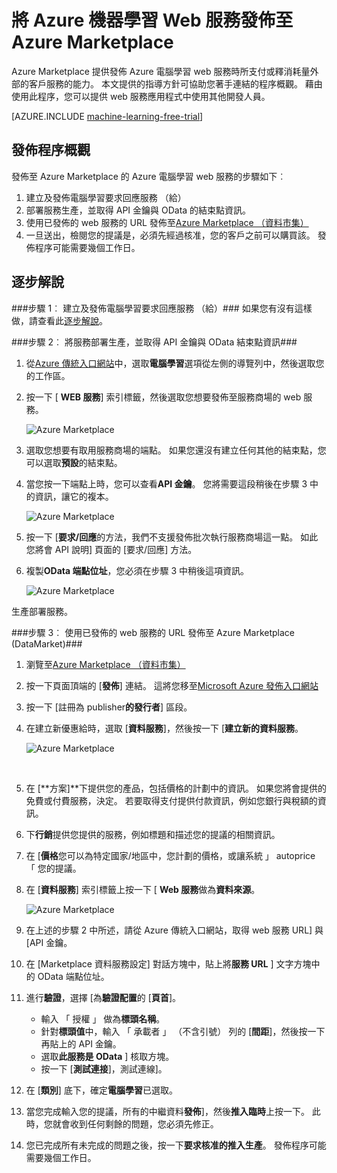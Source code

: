 <properties 
    pageTitle="發佈電腦學習 web 服務 Azure Marketplace |Microsoft Azure" 
    description="如何將 Azure 電腦學習 Web 服務發佈至 Azure Marketplace" 
    services="machine-learning" 
    documentationCenter="" 
    authors="BharathS" 
    manager="jhubbard" 
    editor="cgronlun"/>

<tags 
    ms.service="machine-learning" 
    ms.workload="data-services" 
    ms.tgt_pltfrm="na" 
    ms.devlang="na" 
    ms.topic="article" 
    ms.date="09/08/2016" 
    ms.author="bharaths"/>

# <a name="publish-azure-machine-learning-web-service-to-the-azure-marketplace"></a>將 Azure 機器學習 Web 服務發佈至 Azure Marketplace 

Azure Marketplace 提供發佈 Azure 電腦學習 web 服務時所支付或釋消耗量外部的客戶服務的能力。 本文提供的指導方針可協助您著手連結的程序概觀。 藉由使用此程序，您可以提供 web 服務應用程式中使用其他開發人員。


[AZURE.INCLUDE [machine-learning-free-trial](../../includes/machine-learning-free-trial.md)]

## <a name="overview-of-the-publishing-process"></a>發佈程序概觀 

發佈至 Azure Marketplace 的 Azure 電腦學習 web 服務的步驟如下︰

1. 建立及發佈電腦學習要求回應服務 （給）
2. 部署服務生產，並取得 API 金鑰與 OData 的結束點資訊。
3. 使用已發佈的 web 服務的 URL 發佈至[Azure Marketplace （資料市集）](https://publish.windowsazure.com/workspace/) 
4. 一旦送出，檢閱您的提議是，必須先經過核准，您的客戶之前可以購買該。 發佈程序可能需要幾個工作日。 

## <a name="walk-through"></a>逐步解說
###<a name="step-1-create-and-publish-a-machine-learning-request-response-service-rrs"></a>步驟 1︰ 建立及發佈電腦學習要求回應服務 （給）###
 如果您有沒有這樣做，請查看此[逐步解說](machine-learning-walkthrough-5-publish-web-service.md)。

###<a name="step-2-deploy-the-service-to-production-and-obtain-the-api-key-and-odata-endpoint-information"></a>步驟 2︰ 將服務部署生產，並取得 API 金鑰與 OData 結束點資訊###
1. 從[Azure 傳統入口網站](http://manage.windowsazure.com)中，選取**電腦學習**選項從左側的導覽列中，然後選取您的工作區。 

2. 按一下 [ **WEB 服務**] 索引標籤，然後選取您想要發佈至服務商場的 web 服務。

    ![Azure Marketplace][workspace]

3. 選取您想要有取用服務商場的端點。 如果您還沒有建立任何其他的結束點，您可以選取**預設**的結束點。

4. 當您按一下端點上時，您可以查看**API 金鑰**。 您將需要這段稍後在步驟 3 中的資訊，讓它的複本。

    ![Azure Marketplace][apikey]

5. 按一下 [**要求/回應**的方法，我們不支援發佈批次執行服務商場這一點。 如此您將會 API 說明] 頁面的 [要求/回應] 方法。

6. 複製**OData 端點位址**，您必須在步驟 3 中稍後這項資訊。

    ![Azure Marketplace][odata]




生產部署服務。



###<a name="step-3-use-the-url-of-the-published-web-service-to-publish-to-azure-marketplace-datamarket"></a>步驟 3︰ 使用已發佈的 web 服務的 URL 發佈至 Azure Marketplace (DataMarket)###

1.  瀏覽至[Azure Marketplace （資料市集）](http://datamarket.azure.com/home) 
2.  按一下頁面頂端的 [**發佈**] 連結。 這將您移至[Microsoft Azure 發佈入口網站](https://publish.windowsazure.com)
3.  按一下 [註冊為 publisher**的發行者**] 區段。
4.  在建立新優惠給時，選取 [**資料服務**]，然後按一下 [**建立新的資料服務**。 
 
    ![Azure Marketplace][image1]

    <br />


5.  在 [**方案]**下提供您的產品，包括價格的計劃中的資訊。 如果您將會提供的免費或付費服務，決定。 若要取得支付提供付款資訊，例如您銀行與稅額的資訊。

6.  下**行銷**提供您提供的服務，例如標題和描述您的提議的相關資訊。

7.  在 [**價格**您可以為特定國家/地區中，您計劃的價格，或讓系統 」 autoprice 「 您的提議。

8. 在 [**資料服務**] 索引標籤上按一下 [ **Web 服務**做為**資料來源**。

    ![Azure Marketplace][image2]

9.  在上述的步驟 2 中所述，請從 Azure 傳統入口網站，取得 web 服務 URL] 與 [API 金鑰。

10. 在 [Marketplace 資料服務設定] 對話方塊中，貼上將**服務 URL** ] 文字方塊中的 OData 端點位址。

11. 進行**驗證**，選擇 [為**驗證配置**的 [**頁首**]。

    - 輸入 「 授權 」 做為**標頭名稱**。
    - 針對**標頭值**中，輸入 「 承載者 」 （不含引號） 列的 [**間距**]，然後按一下再貼上的 API 金鑰。
    - 選取**此服務是 OData** ] 核取方塊。
    - 按一下 [**測試連接**]，測試連線]。

12. 在 [**類別**] 底下，確定**電腦學習**已選取。

13. 當您完成輸入您的提議，所有的中繼資料**發佈**]，然後**推入臨時**上按一下。 此時，您就會收到任何剩餘的問題，您必須先修正。

14. 您已完成所有未完成的問題之後，按一下**要求核准的推入生產**。 發佈程序可能需要幾個工作日。 


[image1]:./media/machine-learning-publish-web-service-to-azure-marketplace/image1.png
[image2]:./media/machine-learning-publish-web-service-to-azure-marketplace/image2.png
[workspace]:./media/machine-learning-publish-web-service-to-azure-marketplace/selectworkspace.png
[apikey]:./media/machine-learning-publish-web-service-to-azure-marketplace/apikey.png
[odata]:./media/machine-learning-publish-web-service-to-azure-marketplace/odata.png
 
